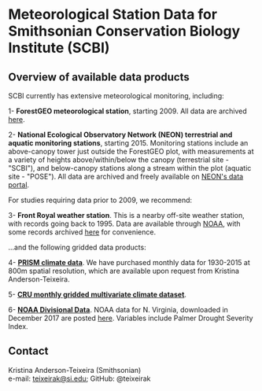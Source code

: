 # Meteorological Station Data for Smithsonian Conservation Biology Institute (SCBI)

## Overview of available data products
SCBI currently has extensive meteorological monitoring, including:

1- **ForestGEO meteorological station**, starting 2009. All data are archived [here](https://github.com/forestgeo/Climate/tree/master/Climate_Data/Met_Stations/SCBI/ForestGEO_met_station-SCBI).

2- **National Ecological Observatory Network (NEON) terrestrial and aquatic monitoring stations**, starting 2015. Monitoring stations include an above-canopy tower just outside the ForestGEO plot, with measurements at a variety of heights above/within/below the canopy (terrestrial site - "SCBI"), and below-canopy stations along a stream within the plot (aquatic site - "POSE"). All data are archived and freely available on [NEON's data portal](http://data.neonscience.org/home). 

For studies requiring data prior to 2009, we recommend:

3- **Front Royal weather station**. This is a nearby off-site weather station, with records going back to 1995. Data are available through [NOAA](http://www.ncdc.noaa.gov/cdo-web/datatools/findstation), with some records archived [here](https://github.com/forestgeo/Climate/tree/master/Climate_Data/Met_Stations/SCBI/Front%20Royal%20weather%20station) for convenience.

...and the following gridded data products:

4- [**PRISM climate data**](http://prism.oregonstate.edu/). We have purchased monthly data for 1930-2015 at 800m spatial resolution, which are available upon request from Kristina Anderson-Teixeira. 

5- [**CRU monthly gridded multivariate climate dataset**](https://github.com/forestgeo/Climate/tree/master/Climate_Data/CRU). 

6- [**NOAA Divisional Data**](https://www7.ncdc.noaa.gov/CDO/CDODivisionalSelect.jsp#). NOAA data for N. Virginia, downloaded in December 2017 are posted [here](https://github.com/forestgeo/Climate/tree/master/Climate_Data/NOAA/Virginia_04_Northern_Virginia). Variables include Palmer Drought Severity Index.

## Contact
Kristina Anderson-Teixeira (Smithsonian)  
e-mail: teixeirak@si.edu; GitHub: @teixeirak

